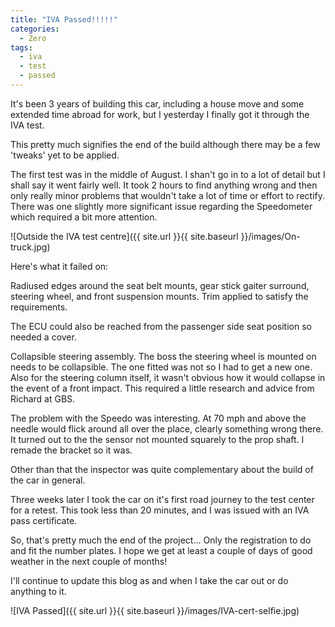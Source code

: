 ```yaml
---
title: "IVA Passed!!!!!"
categories:
  - Zero
tags:
  - iva
  - test
  - passed
---
```


It's been 3 years of building this car, including a house move and some extended time abroad for work, but I yesterday I finally got it through the IVA test.

This pretty much signifies the end of the build although there may be a few 'tweaks' yet to be applied.

The first test was in the middle of August. I shan't go in to a lot of detail but I shall say it went fairly well. It took 2 hours to find anything wrong and then only really minor problems that wouldn't take a lot of time or effort to rectify. There was one slightly more significant issue regarding the Speedometer which required a bit more attention.

![Outside the IVA test centre]({{ site.url }}{{ site.baseurl }}/images/On-truck.jpg)

Here's what it failed on:

Radiused edges around the seat belt mounts, gear stick gaiter surround, steering wheel, and front suspension mounts. Trim applied to satisfy the requirements.

The ECU could also be reached from the passenger side seat position so needed a cover.

Collapsible steering assembly. The boss the steering wheel is mounted on needs to be collapsible. The one fitted was not so I had to get a new one. Also for the steering column itself, it wasn't obvious how it would collapse in the event of a front impact. This required a little research and advice from Richard at GBS.

The problem with the Speedo was interesting. At 70 mph and above the needle would flick around all over the place, clearly something wrong there. It turned out to the the sensor not mounted squarely to the prop shaft. I remade the bracket so it was.

Other than that the inspector was quite complementary about the build of the car in general.

Three weeks later I took the car on it's first road journey to the test center for a retest. This took less than 20 minutes, and I was issued with an IVA pass certificate.

So, that's pretty much the end of the project... Only the registration to do and fit the number plates. I hope we get at least a couple of days of good weather in the next couple of months!

I'll continue to update this blog as and when I take the car out or do anything to it.

![IVA Passed]({{ site.url }}{{ site.baseurl }}/images/IVA-cert-selfie.jpg)

